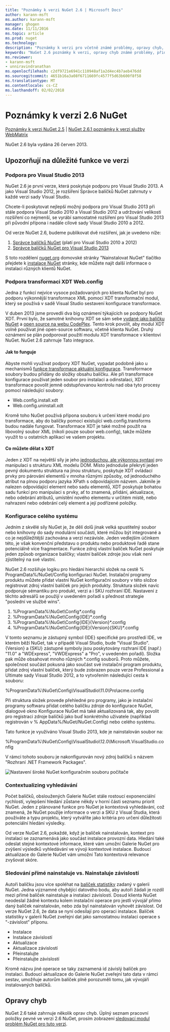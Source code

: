 ```yaml
---
title: "Poznámky k verzi NuGet 2.6 | Microsoft Docs"
author: karann-msft
ms.author: karann-msft
manager: ghogen
ms.date: 11/11/2016
ms.topic: article
ms.prod: nuget
ms.technology: 
description: "Poznámky k verzi pro včetně známé problémy, opravy chyb, přidaných funkcí a chcete 2.6 NuGet."
keywords: "NuGet 2.6 poznámky k verzi, opravy chyb známé problémy, přidat funkce, chcete"
ms.reviewer:
- karann-msft
- unniravindranathan
ms.openlocfilehash: c2df9721e6941c110948af1a2d4ec4b7aeb476dd
ms.sourcegitcommit: 4651b16a3a08f6711669fc4577f5d63b600f8f58
ms.translationtype: MT
ms.contentlocale: cs-CZ
ms.lasthandoff: 02/02/2018
---
```

# <a name="nuget-26-release-notes"></a>Poznámky k verzi 2.6 NuGet

[Poznámky k verzi NuGet 2.5](../release-notes/nuget-2.5.md) | [NuGet 2.6.1 poznámky k verzi služby WebMatrix](../release-notes/nuget-2.6.1-for-webmatrix.md)

NuGet 2.6 byla vydána 26 červen 2013.

## <a name="notable-features-in-the-release"></a>Upozorňují na důležité funkce ve verzi

### <a name="support-for-visual-studio-2013"></a>Podpora pro Visual Studio 2013

NuGet 2.6 je první verze, která poskytuje podporu pro Visual Studio 2013. A jako Visual Studio 2012, je rozšíření Správce balíčků NuGet zahrnuty v každé verzi sady Visual Studio.

Chcete-li poskytovat nejlepší možný podpora pro Visual Studio 2013 při stále podpora Visual Studio 2010 a Visual Studio 2012 a udržování velikosti rozšíření co nejmenší, se vyrábí samostatné rozšíření pro Visual Studio 2013 při původní přípona i nadále cílové sady Visual Studio 2010 a 2012.

Od verze NuGet 2.6, budeme publikovat dvě rozšíření, jak je uvedeno níže:

1. [Správce balíčků NuGet](https://marketplace.visualstudio.com/items?itemName=NuGetTeam.NuGetPackageManager) (platí pro Visual Studio 2010 a 2012)
1. [Správce balíčků NuGet pro Visual Studio 2013](https://marketplace.visualstudio.com/items?itemName=NuGetTeam.NuGetPackageManagerforVisualStudio2013)

S toto rozdělení [nuget.org](https://nuget.org) domovské stránky "Nainstalovat NuGet" tlačítko přejdete k [instalace NuGet](../install-nuget-client-tools.md) stránky, kde můžete najít další informace o instalaci různých klientů NuGet.

<a name="xdt"></a>

### <a name="xdt-webconfig-transformation-support"></a>Podpora transformaci XDT Web.config

Jedna z funkcí nejvíce vysoce požadovaných pro klienta NuGet byl pro podporu výkonnější transformace XML pomocí XDT transformační modul, který se používá v sadě Visual Studio sestavení konfigurace transformace.

V duben 2013 jsme provedli dva big oznámení týkajících se podpory NuGet XDT. První bylo, že samotné knihovny XDT se sám sebe [vydané jako balíčku NuGet](https://nuget.org/packages/Microsoft.Web.Xdt) a [open source na webu CodePlex](http://xdt.codeplex.com/). Tento krok povolit, aby modul XDT volně používat jiné open-source softwaru, včetně klienta NuGet. Druhý oznámení se plán podporovat použití modulu XDT transformace v klientovi NuGet. NuGet 2.6 zahrnuje Tato integrace.

#### <a name="how-it-works"></a>Jak to funguje

Abyste mohli využívat podpory XDT NuGet, vypadat podobně jako u mechanismů [funkce transformace aktuální konfigurace](../create-packages/source-and-config-file-transformations.md).
Transformace soubory budou přidány do složky obsahu balíčku. Ale při transformace konfigurace používat jeden soubor pro instalaci a odinstalaci, XDT transformace povolit jemně odstupňovanou kontrolu nad oba tyto procesy pomocí následující soubory:

- Web.config.install.xdt
- Web.config.uninstall.xdt

Kromě toho NuGet používá přípona souboru k určení které modul pro transformace, aby do balíčky pomocí existující web.config.transforms budou nadále fungovat. Transformace XDT je také možné použít na libovolný soubor XML (nikoli pouze soubor web.config), takže můžete využít to u ostatních aplikací ve vašem projektu.

#### <a name="what-you-can-do-with-xdt"></a>Co můžete dělat s XDT

Jeden z XDT na největší síly je jeho [jednoduchou, ale výkonnou syntaxi](http://msdn.microsoft.com/library/dd465326.aspx) pro manipulaci s strukturu XML modelu DOM. Místo jednoduše překrytí jeden pevný dokumentu struktura na jinou strukturu, poskytuje XDT ovládací prvky pro párování elementů v mnoha různými způsoby, od jednoduchého atribut na plnou podporu jazyka XPath s odpovídajícím názvem. Jakmile je nalezen odpovídající element nebo sadu elementů, XDT poskytuje bohatou sadu funkcí pro manipulaci s prvky, ať to znamená, přidání, aktualizace, nebo odebrání atributů, umístění nového elementu v určitém místě, nebo nahrazení nebo odebrání celý element a její podřízené položky.

### <a name="machine-wide-configuration"></a>Konfigurace celého systému

Jedním z skvělé síly NuGet je, že dělí dolů jinak velká spustitelný soubor nebo knihovny do sady modulární součásti, které můžou být integrované a co je nejdůležitější zachována a verzí nezávisle. Jeden vedlejším účinkem této, je však konvenční představu o produktu nebo produktové řadě stane potenciálně více fragmentace.
Funkce zdroj vlastní balíček NuGet poskytuje jeden způsob organizace balíčky; vlastní balíček zdroje jsou však není zjistitelný na své vlastní.

NuGet 2.6 rozšiřuje logiku pro hledání hierarchii složek na cestě % ProgramData%/NuGet/Config konfiguraci NuGet. Instalační programy produktu můžete přidat vlastní NuGet konfigurační soubory v této složce registrovat zdroj vlastní balíček pro jejich produkty. Struktura složek navíc podporuje sémantiku pro produkt, verzi a i SKU rozhraní IDE. Nastavení z těchto adresářů se použijí v uvedeném pořadí s přednost strategie "poslední ve službě wins".

1. %ProgramData%\NuGet\Config\*.config
2. %ProgramData%\NuGet\Config\{IDE}\*.config
3. %ProgramData%\NuGet\Config\{IDE}\{Version}\*.config
4. %ProgramData%\NuGet\Config\{IDE}\{Version}\{SKU}\*.config

V tomto seznamu je zástupný symbol {IDE} specifické pro prostředí IDE, ve kterém běží NuGet, tak v případě Visual Studio, bude "Visual Studio". {Version} a {SKU} zástupné symboly jsou poskytovány rozhraní IDE (např.) "11.0" a "WDExpress", "VWDExpress" a "Pro", v uvedeném pořadí). Složka pak může obsahovat mnoho různých *.config souborů.
Proto můžete, společnost součást pokusná jako součást své instalační program produktu, přidat zdroj vlastní balíček, který bude zobrazen pouze verze Professional a Ultimate sady Visual Studio 2012, a to vytvořením následující cesta k souboru:

%ProgramData%\NuGet\Config\VisualStudio\11.0\Pro\acme.config

Při struktura složek provede přehledné pro programy, jako je instalační programy softwaru přidat celého balíčku zdroje do konfigurace NuGet, dialogové okno Konfigurace NuGet má také aktualizovaná tak, aby povolit pro registraci zdroje balíčků jako buď konkrétního uživatele (například registrován v % AppData%/NuGet/NuGet.Config) nebo celého systému.

Tato funkce je využíváno Visual Studio 2013, kde je nainstalován soubor na:

%ProgramData%\NuGet\Config\VisualStudio\12.0\Microsoft.VisualStudio.config

V rámci tohoto souboru je nakonfigurován nový zdroj balíčků s názvem "Rozhraní .NET Framework Packages".

![Nastavení široké NuGet konfiguračním souboru počítače](./media/NuGet-Config-File-Machine-Wide.png)

### <a name="contextualizing-search"></a>Contextualizing vyhledávání

Počet balíčků, obsloužených Galerie NuGet stále rostoucí exponenciální rychlostí, vylepšení hledání zůstane někdy v horní části seznamu priorit NuGet. Jeden z plánované funkce pro NuGet je kontextová vyhledávání, což znamená, že NuGet použije informace o verzi a SKU z Visual Studia, která používáte a typu projektu, který vytváříte jako kritéria pro určení důležitosti potenciální hledání výsledky.

Od verze NuGet 2.6, pokaždé, když je balíček nainstalován, kontext pro instalaci se zaznamenává jako součást instalace provozní data.  Hledání také odeslat stejné kontextové informace, které vám umožní Galerie NuGet pro zvýšení výsledků vyhledávání ve vývoji kontextové instalace.  Budoucí aktualizace do Galerie NuGet vám umožní Tato kontextová relevance zvyšovat skóre.

### <a name="tracking-direct-installs-vs-dependency-installs"></a>Sledování přímé nainstaluje vs. Nainstaluje závislostí

Autoři balíčku jsou více spoléhat na [balíček statistiky](http://blog.nuget.org/20130226/Introducing-Package-Statistics.html) zadaný v galerii NuGet.  Jedna významné chybějící datového bodu, aby autoři žádali je rozdíl mezi přímé balíček nainstaluje a instalaci závislostí.  Dosud klienta NuGet neodeslal žádné kontextu kolem instalační operace pro jestli vývojář přímo daný balíček nainstalován, nebo zda byl nainstalován vyhovět závislost.
Od verze NuGet 2.6, že data se nyní odesílají pro operaci instalace.  Balíček statistiky v galerii NuGet zveřejní dat jako samostatnou instalaci operace s "-závislost" příponu.

* Instalace
* Instalace závislostí
* Aktualizace
* Aktualizace závislostí
* Přeinstalujte
* Přeinstalujte závislostí

Kromě názvu jiné operace se taky zaznamená id závislý balíček pro instalaci.  Budoucí aktualizace do Galerie NuGet zveřejní tato data v rámci sestav, umožňuje autorům balíček plně porozuměli tomu, jak vývojáři instalovaných balíčků.

## <a name="bug-fixes"></a>Opravy chyb

NuGet 2.6 také zahrnuje několik oprav chyb. Úplný seznam pracovní položky pevné ve verzi 2.6 NuGet, prosím zobrazení [sledovací modul problém NuGet pro tuto verzi](https://nuget.codeplex.com/workitem/list/advanced?keyword=&status=Closed&type=All&priority=All&release=NuGet%202.6&assignedTo=All&component=All&sortField=LastUpdatedDate&sortDirection=Descending&page=0&reasonClosed=All).